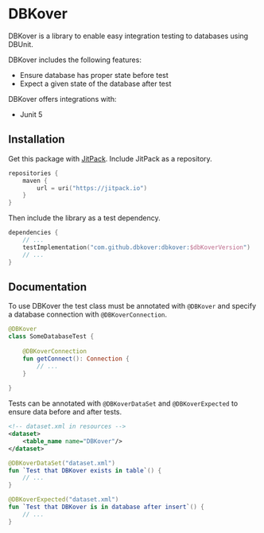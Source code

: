# DBKover

DBKover is a library to enable easy integration testing to databases using DBUnit.

DBKover includes the following features:
- Ensure database has proper state before test
- Expect a given state of the database after test

DBKover offers integrations with:
- Junit 5

## Installation

Get this package with [JitPack](https://jitpack.io).
Include JitPack as a repository.

```kotlin
repositories {
    maven {
        url = uri("https://jitpack.io")
    }
}
```

Then include the library as a test dependency.

```kotlin
dependencies {
    // ...
    testImplementation("com.github.dbkover:dbkover:$dbKoverVersion")
    // ...
}
```

## Documentation

To use DBKover the test class must be annotated with `@DBKover` and specify a database connection with `@DBKoverConnection`.

```kotlin
@DBKover
class SomeDatabaseTest {
    
    @DBKoverConnection
    fun getConnect(): Connection {
        // ...
    }
    
}
```

Tests can be annotated with `@DBKoverDataSet` and `@DBKoverExpected` to ensure data before and after tests.

```xml
<!-- dataset.xml in resources -->
<dataset>
    <table_name name="DBKover"/>
</dataset>
```

```kotlin
@DBKoverDataSet("dataset.xml")
fun `Test that DBKover exists in table`() {
    // ...
}

@DBKoverExpected("dataset.xml")
fun `Test that DBKover is in database after insert`() {
    // ...
}
```
